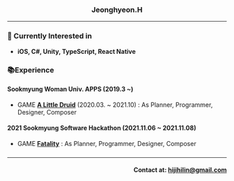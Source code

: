 ### <div align= center>Jeonghyeon.H</div>
---
### <div align= left>🎈 Currently Interested in</div>
* **iOS, C#, Unity, TypeScript, React Native**
### 📚Experience
#### **Sookmyung Woman Univ. APPS (2019.3 ~)**
* GAME **[A Little Druid](https://github.com/DARK-EGG/A-LITTLE-DRUID, "Visit A Little Druid Repo")** (2020.03. ~ 2021.10) : As Planner, Programmer, Designer, Composer
#### **2021 Sookmyung Software Hackathon (2021.11.06 ~ 2021.11.08)**
* GAME **[Fatality](https://github.com/2021-Unity-Fatality/Fatality, "Visit Fatality Repo")** : As Planner, Programmer, Designer, Composer
###
---
#### <div align = right> Contact at: hijihilin@gmail.com</div>
